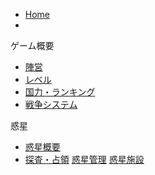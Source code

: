 
- [Home](/)
- 
ゲーム概要
- [陣営](war1.md)
- [レベル](war2.md)
- [国力・ランキング](war3.md)
- [戦争システム](war4.md)

惑星
  - [惑星概要](planet1.md)
  - [探査・占領](planet2.md)
    [惑星管理](planet3.md)
    [惑星施設](planet4.md)
  
